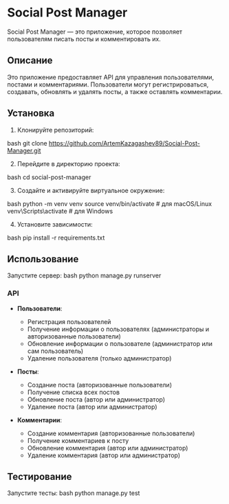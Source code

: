 # Social Post Manager

Social Post Manager — это приложение, которое позволяет пользователям писать посты и комментировать их.

## Описание

Это приложение предоставляет API для управления пользователями, постами и комментариями. Пользователи могут регистрироваться, создавать, обновлять и удалять посты, а также оставлять комментарии.

## Установка

1. Клонируйте репозиторий:
   
bash
   git clone https://github.com/ArtemKazagashev89/Social-Post-Manager.git
   
2. Перейдите в директорию проекта:
   
bash
   cd social-post-manager
   
3. Создайте и активируйте виртуальное окружение:
   
bash
   python -m venv venv
   source venv/bin/activate  # для macOS/Linux
   venv\Scripts\activate  # для Windows
   
4. Установите зависимости:
   
bash
   pip install -r requirements.txt
   

## Использование

Запустите сервер:
bash
python manage.py runserver

### API

- **Пользователи**:
  - Регистрация пользователей
  - Получение информации о пользователях (администраторы и авторизованные пользователи)
  - Обновление информации о пользователе (администратор или сам пользователь)
  - Удаление пользователя (только администратор)

- **Посты**:
  - Создание поста (авторизованные пользователи)
  - Получение списка всех постов
  - Обновление поста (автор или администратор)
  - Удаление поста (автор или администратор)

- **Комментарии**:
  - Создание комментария (авторизованные пользователи)
  - Получение комментариев к посту
  - Обновление комментария (автор или администратор)
  - Удаление комментария (автор или администратор)

## Тестирование

Запустите тесты:
bash
python manage.py test

